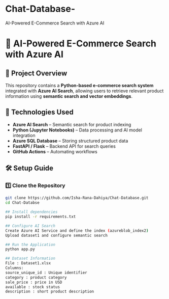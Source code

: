 # Chat-Database-
AI-Powered E-Commerce Search with Azure AI
# 🚀 AI-Powered E-Commerce Search with Azure AI

## 📌 Project Overview  
This repository contains a **Python-based e-commerce search system** integrated with **Azure AI Search**, allowing users to retrieve relevant product information using **semantic search and vector embeddings**.  

## 🔗 Technologies Used  
- **Azure AI Search** – Semantic search for product indexing  
- **Python (Jupyter Notebooks)** – Data processing and AI model integration  
- **Azure SQL Database** – Storing structured product data
- **FastAPI / Flask** – Backend API for search queries  
- **GitHub Actions** – Automating workflows  

## 🛠️ Setup Guide  
### **1️⃣ Clone the Repository**  
```bash
git clone https://github.com/Isha-Rana-Dahiya/Chat-Database.git
cd Chat-Databse

## Install dependencies
pip install -r requirements.txt

## Configure AI Search
Create Azure AI Service and define the index (azureblob_index2)
Upload dataset1 and configure semantic search

## Run the Application
python app.py

## Dataset Information
File : Dataset1.xlsx
Columns:
source_unique_id : Unique identifier
category : product category
sale_price : price in USD
available : stock status
description : short product description 
